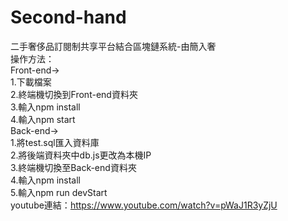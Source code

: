 # Second-hand
二手奢侈品訂閱制共享平台結合區塊鏈系統-由簡入奢  
操作方法：  
Front-end->  
1.下載檔案  
2.終端機切換到Front-end資料夾  
3.輸入npm install  
4.輸入npm start  
Back-end->  
1.將test.sql匯入資料庫  
2.將後端資料夾中db.js更改為本機IP  
3.終端機切換至Back-end資料夾  
4.輸入npm install  
5.輸入npm run devStart  
youtube連結：https://www.youtube.com/watch?v=pWaJ1R3yZjU
